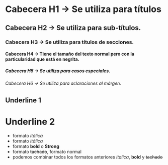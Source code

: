 # Cabecera H1 -> Se utiliza para títulos
## Cabecera H2 -> Se utiliza para sub-títulos.
### Cabecera H3 -> Se utiliza para títulos de secciones.
#### Cabecera H4 -> Tiene el tamaño del texto normal pero con la particularidad que está en negrita.
##### Cabecera H5 -> Se utiliza para casos especiales.
###### Cabecera H6 -> Se utiliza para aclaraciones al márgen.


Underline 1
-----------

Underline 2
===========

- formato *itálica*
- formato _itálica_
- formato **bold** o __Strong__
- formato ~~tachado~~, formato normal
- podemos combinar todos los formatos anteriores _italica_, **bold** y ~~tachado~~